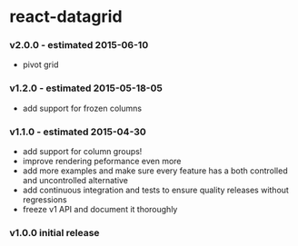 react-datagrid
=================

### v2.0.0 - estimated 2015-06-10

 * pivot grid

### v1.2.0 - estimated 2015-05-18-05

 * add support for frozen columns

### v1.1.0 - estimated 2015-04-30

 * add support for column groups!
 * improve rendering peformance even more
 * add more examples and make sure every feature has a both controlled and uncontrolled alternative
 * add continuous integration and tests to ensure quality releases without regressions
 * freeze v1 API and document it thoroughly

### v1.0.0 initial release
